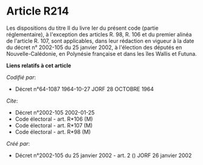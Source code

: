 # Article R214

Les dispositions du titre II du livre Ier du présent code (partie réglementaire), à l'exception des articles R. 98, R. 106 et
du premier alinéa de l'article R. 107, sont applicables, dans leur rédaction en vigueur à la date du décret n° 2002-105 du 25
janvier 2002, à l'élection des députés en Nouvelle-Calédonie, en Polynésie française et dans les îles Wallis et Futuna.

**Liens relatifs à cet article**

_Codifié par_:

  - Décret n°64-1087 1964-10-27 JORF 28 OCTOBRE 1964

_Cite_:

  - Décret n°2002-105 2002-01-25
  - Code électoral - art. R*106 (M)
  - Code électoral - art. R*107 (M)
  - Code électoral - art. R*98 (M)

_Créé par_:

  - Décret n°2002-105 du 25 janvier 2002 - art. 2 () JORF 26 janvier 2002
